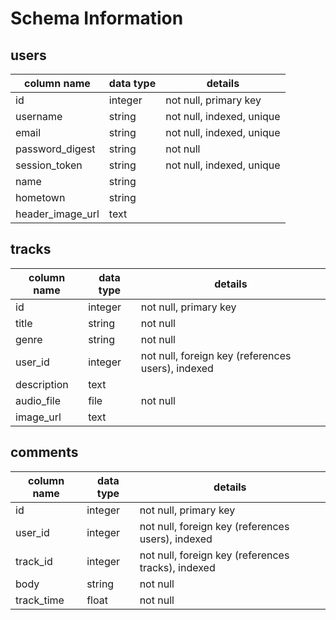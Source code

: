 # Schema Information

## users
column name     | data type | details
----------------|-----------|-----------------------
id              | integer   | not null, primary key
username        | string    | not null, indexed, unique
email           | string    | not null, indexed, unique
password_digest | string    | not null
session_token   | string    | not null, indexed, unique
name            | string    |
hometown        | string    |
header_image_url   | text      |

## tracks
column name | data type | details
------------|-----------|-----------------------
id          | integer   | not null, primary key
title       | string    | not null
genre       | string    | not null
user_id     | integer   | not null, foreign key (references users), indexed
description | text   |
audio_file  | file      | not null
image_url      | text      |

## comments
column name | data type | details
------------|-----------|-----------------------
id          | integer   | not null, primary key
user_id     | integer   | not null, foreign key (references users), indexed
track_id    | integer   | not null, foreign key (references tracks), indexed
body        | string    | not null
track_time  | float     | not null
